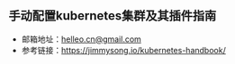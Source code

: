## 手动配置kubernetes集群及其插件指南
- 邮箱地址：<helleo.cn@gmail.com>
- 参考链接：<https://jimmysong.io/kubernetes-handbook/>
